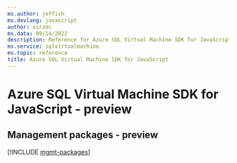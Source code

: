```yaml
---
ms.author: jeffish
ms.devlang: javascript
author: xirzec
ms.data: 09/14/2022
description: Reference for Azure SQL Virtual Machine SDK for JavaScript
ms.service: sqlvirtualmachine
ms.topic: reference
title: Azure SQL Virtual Machine SDK for JavaScript
---
```

# Azure SQL Virtual Machine SDK for JavaScript - preview

## Management packages - preview
[!INCLUDE [mgmt-packages](sql-virtual-machine-mgmt-index.md)]
